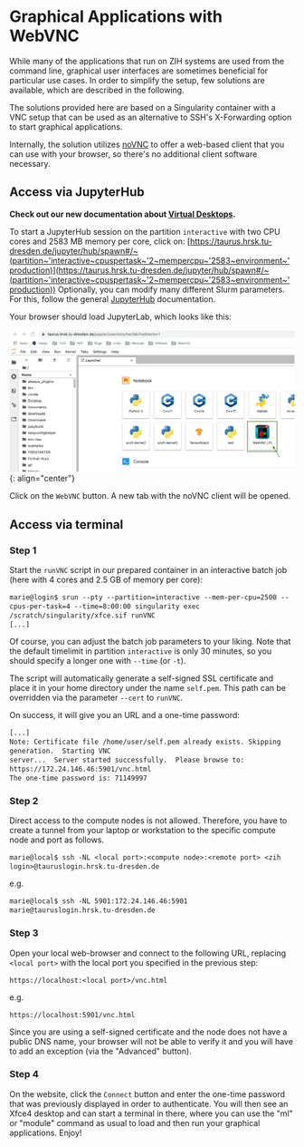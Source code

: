 # Graphical Applications with WebVNC

While many of the applications that run on ZIH systems are used from the command line,
graphical user interfaces are sometimes beneficial for particular use cases.
In order to simplify the setup, few solutions are available, which are described in the following.

The solutions provided here are based on a Singularity container with a VNC setup that can be
used as an alternative to SSH's X-Forwarding option to start graphical applications.

Internally, the solution utilizes [noVNC](https://novnc.com) to offer a web-based client that you
can use with your browser, so there's no additional client software necessary.

## Access via JupyterHub

**Check out our new documentation about [Virtual Desktops](../software/virtual_desktops.md).**

To start a JupyterHub session on the partition `interactive` with two CPU
cores and 2583 MB memory per core, click on: [https://taurus.hrsk.tu-dresden.de/jupyter/hub/spawn#/~(partition~'interactive~cpuspertask~'2~mempercpu~'2583~environment~'production)](https://taurus.hrsk.tu-dresden.de/jupyter/hub/spawn#/~(partition~'interactive~cpuspertask~'2~mempercpu~'2583~environment~'production))
Optionally, you can modify many different Slurm parameters.
For this, follow the general [JupyterHub](../access/jupyterhub.md) documentation.

Your browser should load JupyterLab, which looks like this:

![JupyterLab and WebVNC](misc/jupyterlab_and_webvnc.png)
{: align="center"}

Click on the `WebVNC` button. A new tab with the noVNC client will be opened.

## Access via terminal

### Step 1

Start the `runVNC` script in our prepared container in an interactive batch job (here with 4 cores
and 2.5 GB of memory per core):

```console
marie@login$ srun --pty --partition=interactive --mem-per-cpu=2500 --cpus-per-task=4 --time=8:00:00 singularity exec /scratch/singularity/xfce.sif runVNC
[...]
```

Of course, you can adjust the batch job parameters to your liking. Note that the default timelimit
in partition `interactive` is only 30 minutes, so you should specify a longer one with `--time` (or `-t`).

The script will automatically generate a self-signed SSL certificate and place it in your home
directory under the name `self.pem`. This path can be overridden via the parameter `--cert` to
`runVNC`.

On success, it will give you an URL and a one-time password:

```console
[...]
Note: Certificate file /home/user/self.pem already exists. Skipping generation.  Starting VNC
server...  Server started successfully.  Please browse to: https://172.24.146.46:5901/vnc.html
The one-time password is: 71149997
```

### Step 2

Direct access to the compute nodes is not allowed. Therefore, you have to create a tunnel from your
laptop or workstation to the specific compute node and port as follows.

```console
marie@local$ ssh -NL <local port>:<compute node>:<remote port> <zih login>@tauruslogin.hrsk.tu-dresden.de
```

e.g.

```console
marie@local$ ssh -NL 5901:172.24.146.46:5901 marie@tauruslogin.hrsk.tu-dresden.de
```

### Step 3

Open your local web-browser and connect to the following URL, replacing `<local port>` with the local port you specified in the previous step:

```
https://localhost:<local port>/vnc.html
```

e.g.

```
https://localhost:5901/vnc.html
```

Since you are using a self-signed certificate and the node does not have a public DNS name, your
browser will not be able to verify it and you will have to add an exception (via the "Advanced"
button).

### Step 4

On the website, click the `Connect` button and enter the one-time password that was previously
displayed in order to authenticate. You will then see an Xfce4 desktop and can start a terminal in
there, where you can use the "ml" or "module" command as usual to load and then run your graphical
applications. Enjoy!
